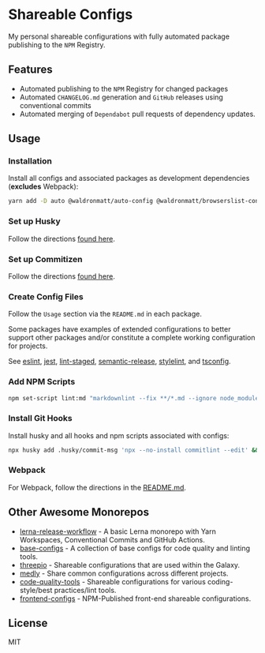 # Shareable Configs

My personal shareable configurations with fully automated package publishing to the `NPM` Registry.

## Features

- Automated publishing to the `NPM` Registry for changed packages
- Automated `CHANGELOG.md` generation and `GitHub` releases using conventional commits
- Automated merging of `Dependabot` pull requests of dependency updates.

## Usage

### Installation

Install all configs and associated packages as development dependencies (**excludes** Webpack):

```bash
yarn add -D auto @waldronmatt/auto-config @waldronmatt/browserslist-config @commitlint/cli @waldronmatt/commitlint-config eslint @waldronmatt/eslint-config htmlhint @waldronmatt/htmlhint-config jest @waldronmatt/jest-config lint-staged @waldronmatt/lint-staged-config markdownlint @waldronmatt/markdownlint-config postcss @waldronmatt/postcss-config prettier @waldronmatt/prettier-config secretlint @waldronmatt/secretlint-config semantic-release @waldronmatt/semantic-release-config stylelint @waldronmatt/stylelint-config typescript @waldronmatt/tsconfig-config
```

### Set up Husky

Follow the directions [found here](https://github.com/waldronmatt/shareable-configs/tree/main/docs/HUSKY.md).

### Set up Commitizen

Follow the directions [found here](https://github.com/waldronmatt/shareable-configs/tree/main/docs/COMMITIZEN.md).

### Create Config Files

Follow the `Usage` section via the `README.md` in each package.

Some packages have examples of extended configurations to better support other packages and/or constitute a complete working configuration for projects.

See [eslint](https://github.com/waldronmatt/shareable-configs/tree/main/packages/eslint-config#extending), [jest](https://github.com/waldronmatt/shareable-configs/tree/main/packages/jest-config#extending), [lint-staged](https://github.com/waldronmatt/shareable-configs/tree/main/packages/lint-staged-config#extending), [semantic-release](https://github.com/waldronmatt/shareable-configs/tree/main/packages/semantic-release-config#extending), [stylelint](https://github.com/waldronmatt/shareable-configs/tree/main/packages/stylelint-config#extending), and [tsconfig](https://github.com/waldronmatt/shareable-configs/tree/main/packages/tsconfig-config#extending).

### Add NPM Scripts

```bash
npm set-script lint:md "markdownlint --fix **/*.md --ignore node_modules --ignore **/CHANGELOG.md" && npm set-script lint:js "eslint --fix **/*.{js,jsx,ts,tsx}" && npm set-script lint:css "stylelint --fix **/*.{css,scss}" && npm set-script lint:html "htmlhint --config ./node_modules/@waldronmatt/htmlhint-config/index.json **/*.html" && npm set-script lint:secrets "npx secretlint **/*" && npm set-script lint "yarn lint:md && yarn lint:js && yarn lint:css && yarn lint:html && yarn lint:secrets" && npm set-script test "jest"
```

### Install Git Hooks

Install husky and all hooks and npm scripts associated with configs:

```bash
npx husky add .husky/commit-msg 'npx --no-install commitlint --edit' && npx husky add .husky/pre-commit 'npx --no-install lint-staged'
```

### Webpack

For Webpack, follow the directions in the [README.md](https://github.com/waldronmatt/shareable-configs/tree/main/packages/webpack-config#readme).

## Other Awesome Monorepos

- [lerna-release-workflow](https://github.com/jonwa/lerna-release-workflow) - A basic Lerna monorepo with Yarn Workspaces, Conventional Commits and GitHub Actions.
- [base-configs](https://github.com/demartini/base-configs) - A collection of base configs for code quality and linting tools.
- [threepio](https://github.com/the-holocron/threepio) - Shareable configurations that are used within the Galaxy.
- [medly](https://github.com/medly/configs) - Share common configurations across different projects.
- [code-quality-tools](https://github.com/strvcom/code-quality-tools) - Shareable configurations for various coding-style/best practices/lint tools.
- [frontend-configs](https://github.com/drivy/frontend-configs) - NPM-Published front-end shareable configurations.

## License

MIT
